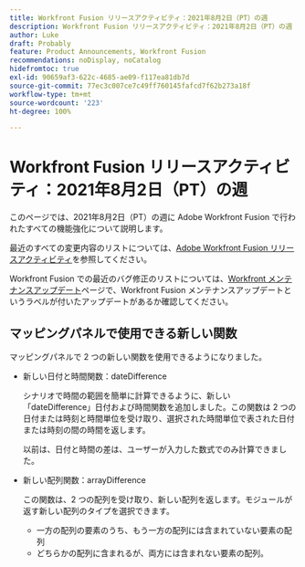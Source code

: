 ```yaml
---
title: Workfront Fusion リリースアクティビティ：2021年8月2日（PT）の週
description: Workfront Fusion リリースアクティビティ：2021年8月2日（PT）の週
author: Luke
draft: Probably
feature: Product Announcements, Workfront Fusion
recommendations: noDisplay, noCatalog
hidefromtoc: true
exl-id: 90659af3-622c-4685-ae09-f117ea81db7d
source-git-commit: 77ec3c007ce7c49ff760145fafcd7f62b273a18f
workflow-type: tm+mt
source-wordcount: '223'
ht-degree: 100%

---
```


# Workfront Fusion リリースアクティビティ：2021年8月2日（PT）の週

このページでは、2021年8月2日（PT）の週に Adobe Workfront Fusion で行われたすべての機能強化について説明します。

最近のすべての変更内容のリストについては、[Adobe Workfront Fusion リリースアクティビティ](/help/workfront-fusion/fusion-product-releases/fusion-release-activity.md)を参照してください。

Workfront Fusion での最近のバグ修正のリストについては、[Workfront メンテナンスアップデート](https://experienceleague.adobe.com/docs/workfront-known-issues/releases/current-updates.html?lang=ja)ページで、Workfront Fusion メンテナンスアップデートというラベルが付いたアップデートがあるか確認してください。


## マッピングパネルで使用できる新しい関数

マッピングパネルで 2 つの新しい関数を使用できるようになりました。

* 新しい日付と時間関数：dateDifference

  シナリオで時間の範囲を簡単に計算できるように、新しい「dateDifference」日付および時間関数を追加しました。この関数は 2 つの日付または時刻と時間単位を受け取り、選択された時間単位で表された日付または時刻の間の時間を返します。

  以前は、日付と時間の差は、ユーザーが入力した数式でのみ計算できました。

* 新しい配列関数：arrayDifference

  この関数は、2 つの配列を受け取り、新しい配列を返します。モジュールが返す新しい配列のタイプを選択できます。

   * 一方の配列の要素のうち、もう一方の配列には含まれていない要素の配列
   * どちらかの配列に含まれるが、両方には含まれない要素の配列。
